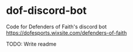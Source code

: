 # dof-discord-bot
Code for Defenders of Faith's discord bot
https://dofesports.wixsite.com/defenders-of-faith

TODO: Write readme
